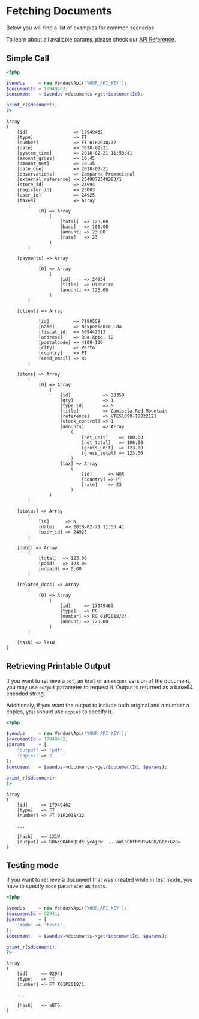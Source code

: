 # Fetching Documents

Below you will find a list of examples for common scenarios. 

To learn about all available params, please check our [API Reference](https://www.vendus.pt/ws/documents.doc).

## Simple Call


```php
<?php

$vendus     = new Vendus\Api('YOUR_API_KEY');
$documentId = 17949462;
$document   = $vendus->documents->get($documentId);

print_r($document);
?>
```
```
Array
(
    [id]                 => 17949462
    [type]               => FT
    [number]             => FT 01P2018/32
    [date]               => 2018-02-21
    [system_time]        => 2018-02-21 11:53:41
    [amount_gross]       => 10.45
    [amount_net]         => 10.45
    [date_due]           => 2018-02-21
    [observations]       => Campanha Promocional
    [external_reference] => 2349872348283/1
    [store_id]           => 24994
    [register_id]        => 25003
    [user_id]            => 24925
    [taxes]              => Array
        (
            [0] => Array
                (
                    [total]  => 123.00
                    [base]   => 100.00
                    [amount] => 23.00
                    [rate]   => 23
                )
        )

    [payments] => Array
        (
            [0] => Array
                (
                    [id]     => 24934
                    [title]  => Dinheiro
                    [amount] => 123.00
                )
        )

    [client] => Array
        (
            [id]         => 7199559
            [name]       => Nexperience Lda
            [fiscal_id]  => 509442013
            [address]    => Rua Xpto, 12
            [postalcode] => 4100-100
            [city]       => Porto
            [country]    => PT
            [send_email] => no
        )

    [items] => Array
        (
            [0] => Array
                (
                    [id]            => 30350
                    [qty]           => 1
                    [type_id]       => S
                    [title]         => Camisola Red Mountain
                    [reference]     => VTES1099-18022121
                    [stock_control] => 1
                    [amounts]       => Array
                        (
                            [net_unit]    => 100.00
                            [net_total]   => 100.00
                            [gross_unit]  => 123.00
                            [gross_total] => 123.00
                        )
                    [tax] => Array
                        (
                            [id]      => NOR
                            [country] => PT
                            [rate]    => 23
                        )
                )
        )

    [status] => Array
        (
            [id]      => N
            [date]    => 2018-02-21 11:53:41
            [user_id] => 24925
        )

    [debt] => Array
        (
            [total]  => 123.00
            [paid]   => 123.00
            [unpaid] => 0.00
        )

    [related_docs] => Array
        (
            [0] => Array
                (
                    [id]     => 17949463
                    [type]   => RG
                    [number] => RG 01P2018/24
                    [amount] => 123.00
                )
        )

    [hash] => lX1W
)
```

## Retrieving Printable Output
If you want to retrieve a `pdf`, an `html` or an `escpos` version of the document, you may use `output` parameter to request it. Output is returned as a base64 encoded string. 

Additionaly, if you want the output to include both original and a number a copies, you should use `copies` to specify it.

```php
<?php

$vendus     = new Vendus\Api('YOUR_API_KEY');
$documentId = 17949462;
$params     = [
    'output' => 'pdf', 
    'copies' => 2,
];
$document   = $vendus->documents->get($documentId, $params);

print_r($document);
?>
```
```
Array
(
    [id]     => 17949462
    [type]   => FT
    [number] => FT 01P2018/32
    
    ...

    [hash]   => lX1W
    [output] => G0AKG0AbYQEdKEyeAjBw ... aWEhChthMBtwAGD/G0r+G20=
)
```

## Testing mode
If you want to retrieve a document that was created while in test mode, you have to specify `mode` parameter as `tests`.
```php
<?php

$vendus     = new Vendus\Api('YOUR_API_KEY');
$documentId = 92941;
$params     = [
    'mode' => 'tests', 
];
$document   = $vendus->documents->get($documentId, $params);

print_r($document);
?>
```
```
Array
(
    [id]     => 92941
    [type]   => FT
    [number] => FT T01P2018/1
    
    ...

    [hash]   => aBT6
)
```

